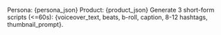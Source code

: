 Persona: {persona_json} Product: {product_json}
Generate 3 short-form scripts (<=60s): {voiceover_text, beats, b-roll, caption, 8-12 hashtags, thumbnail_prompt}.